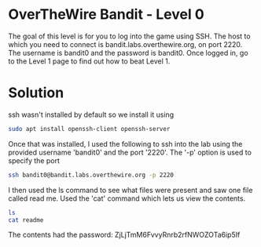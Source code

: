 # OverTheWire Bandit - Level 0
The goal of this level is for you to log into the game using SSH. The host to which you need to connect is bandit.labs.overthewire.org, on port 2220. The username is bandit0 and the password is bandit0. Once logged in, go to the Level 1 page to find out how to beat Level 1.
# Solution
ssh wasn't installed by default so we install it using 

```bash
sudo apt install openssh-client openssh-server
```

Once that was installed, I used the following to ssh into the lab using the provided username 'bandit0' and the port '2220'. The '-p' option is used to specify the port

```bash
ssh bandit0@bandit.labs.overthewire.org -p 2220
```

I then used the ls command to see what files were present and saw one file called read me. Used the 'cat' command which lets us view the contents.

```bash
ls
cat readme
```
The contents had the password: ZjLjTmM6FvvyRnrb2rfNWOZOTa6ip5If
